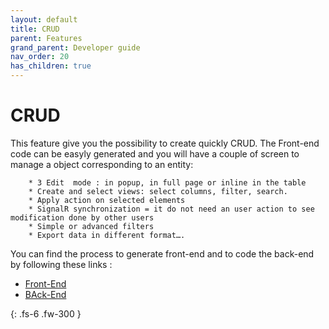 ```yaml
---
layout: default
title: CRUD
parent: Features
grand_parent: Developer guide
nav_order: 20
has_children: true
---
```


# CRUD
This feature give you the possibility to create quickly CRUD. The Front-end code can be easyly generated and you will have a couple of screen to manage a object corresponding to an entity: 

        * 3 Edit  mode : in popup, in full page or inline in the table
        * Create and select views: select columns, filter, search.
        * Apply action on selected elements
        * SignalR synchronization = it do not need an user action to see modification done by other users 
        * Simple or advanced filters
        * Export data in different format….

You can find the process to generate front-end and to code the back-end by following these links : 
-  [Front-End](../../30-Front/20-CreateACRUD.md) 
-  [BAck-End](../../40-Back/70-CreateACRUD.md) 

{: .fs-6 .fw-300 }